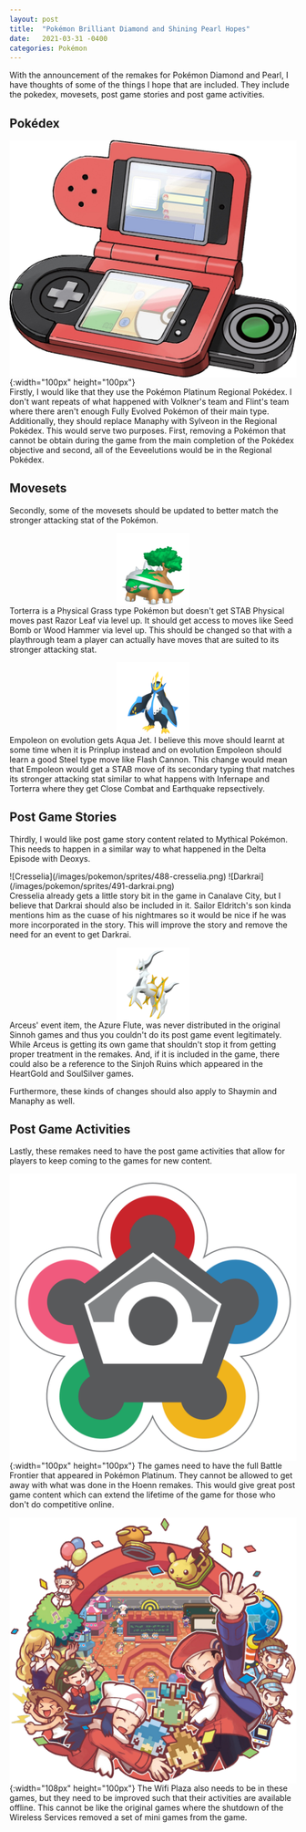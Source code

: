 ```yaml
---
layout: post
title:  "Pokémon Brilliant Diamond and Shining Pearl Hopes"
date:   2021-03-31 -0400
categories: Pokémon
---
```

<link rel="stylesheet" href="/assets/pokemon.css">

<style>
img {
  display: block;
  margin-left: auto;
  margin-right: auto;
}

#lunar > p {
  display: grid;
  grid-template-columns: 1fr 1fr;
}
</style>

With the announcement of the remakes for Pokémon Diamond and Pearl, I have thoughts of some of the things I hope that are included. They include the pokedex, movesets, post game stories and post game activities.

## Pokédex
![Pokédex](/images/pokemon/DP_Pokedex.png){:width="100px" height="100px"} <br>
Firstly, I would like that they use the Pokémon Platinum Regional Pokédex. I don't want repeats of what happened with Volkner's team and Flint's team where there aren't enough Fully Evolved Pokémon of their main type. Additionally, they should replace Manaphy with Sylveon in the Regional Pokédex. This would serve two purposes. First, removing a Pokémon that cannot be obtain during the game from the main completion of the Pokédex objective and second, all of the Eeveelutions would be in the Regional Pokédex.

## Movesets
Secondly, some of the movesets should be updated to better match the stronger attacking stat of the Pokémon.

![Torterra](/images/pokemon/sprites/389-torterra.png)
Torterra is a Physical Grass type Pokémon but doesn't get STAB Physical moves past Razor Leaf via level up. It should get access to moves like Seed Bomb or Wood Hammer via level up. This should be changed so that with a playthrough team a player can actually have moves that are suited to its stronger attacking stat.

![Empoleon](/images/pokemon/sprites/395-empoleon.png)
Empoleon on evolution gets Aqua Jet. I believe this move should learnt at some time when it is Prinplup instead and on evolution Empoleon should learn a good Steel type move like Flash Cannon. This change would mean that Empoleon would get a STAB move of its secondary typing that matches its stronger attacking stat similar to what happens with Infernape and Torterra where they get Close Combat and Earthquake repsectively.

## Post Game Stories
Thirdly, I would like post game story content related to Mythical Pokémon. This needs to happen in a similar way to what happened in the Delta Episode with Deoxys.

<div id="lunar" markdown="1">
![Cresselia](/images/pokemon/sprites/488-cresselia.png)
![Darkrai](/images/pokemon/sprites/491-darkrai.png)
</div>
Cresselia already gets a little story bit in the game in Canalave City, but I believe that Darkrai should also be included in it. Sailor Eldritch's son kinda mentions him as the cuase of his nightmares so it would be nice if he was more incorporated in the story. This will improve the story and remove the need for an event to get Darkrai.

![Arceus](/images/pokemon/sprites/493-arceus.png)
Arceus' event item, the Azure Flute, was never distributed in the original Sinnoh games and thus you couldn't do its post game event legitimately. While Arceus is getting its own game that shouldn't stop it from getting proper treatment in the remakes. And, if it is included in the game, there could also be a reference to the Sinjoh Ruins which appeared in the HeartGold and SoulSilver games.

Furthermore, these kinds of changes should also apply to Shaymin and Manaphy as well.

## Post Game Activities
Lastly, these remakes need to have the post game activities that allow for players to keep coming to the games for new content.

![Battle Frontier](/images/pokemon/Sinnoh_Battle_Frontier_Logo.png){:width="100px" height="100px"}
The games need to have the full Battle Frontier that appeared in Pokémon Platinum. They cannot be allowed to get away with what was done in the Hoenn remakes. This would give great post game content which can extend the lifetime of the game for those who don't do competitive online.

![Wifi Plaza](/images/pokemon/Wifi_Plaza.png){:width="108px" height="100px"}
The Wifi Plaza also needs to be in these games, but they need to be improved such that their activities are available offline. This cannot be like the original games where the shutdown of the Wireless Services removed a set of mini games from the game.
